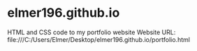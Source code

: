 # elmer196.github.io
HTML and CSS code to my portfolio website
Website URL: file:///C:/Users/Elmer/Desktop/elmer196.github.io/portfolio.html
